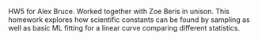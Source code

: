 HW5 for Alex Bruce.
Worked together with Zoe Beris in unison.
This homework explores how scientific constants can be found by sampling as well as basic ML fitting for a linear curve comparing different statistics.
